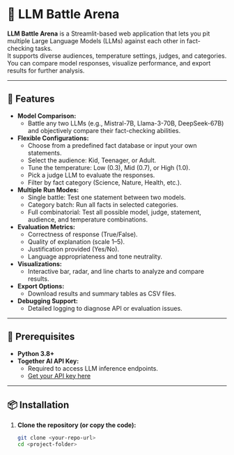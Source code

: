 # 🤖 LLM Battle Arena

**LLM Battle Arena** is a Streamlit-based web application that lets you pit multiple Large Language Models (LLMs) against each other in fact-checking tasks.  
It supports diverse audiences, temperature settings, judges, and categories. You can compare model responses, visualize performance, and export results for further analysis.

---

## 🚀 Features

- **Model Comparison:**  
  - Battle any two LLMs (e.g., Mistral-7B, Llama-3-70B, DeepSeek-67B) and objectively compare their fact-checking abilities.
- **Flexible Configurations:**  
  - Choose from a predefined fact database or input your own statements.
  - Select the audience: Kid, Teenager, or Adult.
  - Tune the temperature: Low (0.3), Mid (0.7), or High (1.0).
  - Pick a judge LLM to evaluate the responses.
  - Filter by fact category (Science, Nature, Health, etc.).
- **Multiple Run Modes:**  
  - Single battle: Test one statement between two models.
  - Category batch: Run all facts in selected categories.
  - Full combinatorial: Test all possible model, judge, statement, audience, and temperature combinations.
- **Evaluation Metrics:**  
  - Correctness of response (True/False).
  - Quality of explanation (scale 1–5).
  - Justification provided (Yes/No).
  - Language appropriateness and tone neutrality.
- **Visualizations:**  
  - Interactive bar, radar, and line charts to analyze and compare results.
- **Export Options:**  
  - Download results and summary tables as CSV files.
- **Debugging Support:**  
  - Detailed logging to diagnose API or evaluation issues.

---

## 🧰 Prerequisites

- **Python 3.8+**
- **Together AI API Key:**  
  - Required to access LLM inference endpoints.
  - [Get your API key here](https://platform.together.xyz/)

---

## 📦 Installation

1. **Clone the repository (or copy the code):**

   ```bash
   git clone <your-repo-url>
   cd <project-folder>

